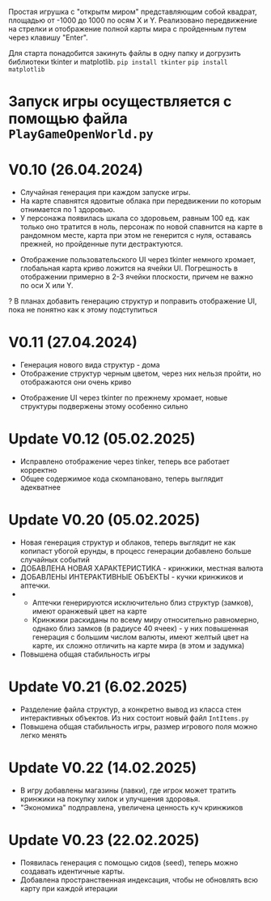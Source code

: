 Простая игрушка с "открытм миром" представляющим собой квадрат, площадью от -1000 до 1000 по осям X и Y. Реализовано передвижение на стрелки и отображение полной карты мира с пройденным путем через клавишу "Enter".

Для старта понадобится закинуть файлы в одну папку и догрузить библиотеки tkinter и matplotlib. `pip install tkinter` `pip install matplotlib`
# Запуск игры осуществляется с помощью файла `PlayGameOpenWorld.py`

# V0.10 (26.04.2024)
+ Случайная генерация при каждом запуске игры.
+ На карте спавнятся ядовитые облака при передвижении по которым отнимается по 1 здоровью.
+ У персонажа появилась шкала со здоровьем, равным 100 ед. как только оно тратится в ноль, персонаж по новой спавнится на карте в рандомном месте, карта при этом не генерится с нуля, оставаясь прежней, но пройденные пути дестрактуются.
- Отображение пользовательского UI через tkinter немного хромает, глобальная карта криво ложится на ячейки UI. Погрешность в отображении примерно в 2-3 ячейки плоскости, причем не важно по оси X или Y.
  
? В планах добавить генерацию структур и поправить отображение UI, пока не понятно как к этому подступиться

# V0.11 (27.04.2024)
+ Генерация нового вида структур - дома
+ Отображение структур черным цветом, через них нельзя пройти, но отображаются они очень криво
- Отображение UI через tkinter по прежнему хромает, новые структуры подвержены этому особенно сильно

# Update V0.12 (05.02.2025)
+ Исправлено отображение через tinker, теперь все работает корректно
+ Общее содержимое кода скомпановано, теперь выглядит адекватнее

# Update V0.20 (05.02.2025)
+ Новая генерация структур и облаков, теперь выглядит не как копипаст убогой ерунды, в процесс генерации добавлено больше случайных событий
+ ДОБАВЛЕНА НОВАЯ ХАРАКТЕРИСТИКА - кринжики, местная валюта
+ ДОБАВЛЕНЫ ИНТЕРАКТИВНЫЕ ОБЪЕКТЫ - кучки кринжиков и аптечки.
+ + Аптечки генерируются исключительно близ структур (замков), имеют оранжевый цвет на карте
  + Кринжики раскиданы по всему миру относительно равномерно, однако близ замков (в радиусе 40 ячеек) - у них повышенная генерация с большим числом валюты, имеют желтый цвет на карте, их сложно отличить на карте мира (в этом и задумка)
+ Повышена общая стабильность игры

# Update V0.21 (6.02.2025)
+ Разделение файла структур, а конкретно вывод из класса стен интерактивных объектов. Из них состоит новый файл `IntItems.py`
+ Повышена общая стабильность игры, размер игрового поля можно легко менять

# Update V0.22 (14.02.2025)
+ В игру добавлены магазины (лавки), где игрок может тратить кринжики на покупку хилок и улучшения здоровья.
+ "Экономика" подправлена, увеличена ценность куч кринжиков

# Update V0.23 (22.02.2025)
+ Появилась генерация с помощью сидов (seed), теперь можно создавать идентичные карты.
+ Добавлена пространственная индексация, чтобы не обновлять всю карту при каждой итерации
